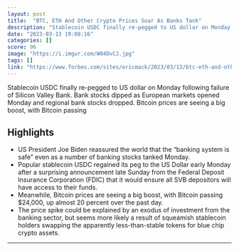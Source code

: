```yaml
---
layout: post
title:  "BTC, ETH And Other Crypto Prices Soar As Banks Tank"
description: "Stablecoin USDC finally re-pegged to US dollar on Monday following failure of Silicon Valley Bank. Bank stocks dipped as European markets opened Monday and regional bank stocks dropped. Bitcoin prices are seeing a big boost, with Bitcoin passing"
date: "2023-03-13 19:08:16"
categories: []
score: 96
image: "https://i.imgur.com/W04DvCJ.jpg"
tags: []
link: "https://www.forbes.com/sites/ericmack/2023/03/13/btc-eth-and-other-crypto-prices-soar-as-banks-tank"
---
```


Stablecoin USDC finally re-pegged to US dollar on Monday following failure of Silicon Valley Bank. Bank stocks dipped as European markets opened Monday and regional bank stocks dropped. Bitcoin prices are seeing a big boost, with Bitcoin passing

## Highlights

- US President Joe Biden reassured the world that the “banking system is safe” even as a number of banking stocks tanked Monday.
- Popular stablecoin USDC regained its peg to the US Dollar early Monday after a surprising announcement late Sunday from the Federal Deposit Insurance Corporation (FDIC) that it would ensure all SVB depositors will have access to their funds.
- Meanwhile, Bitcoin prices are seeing a big boost, with Bitcoin passing $24,000, up almost 20 percent over the past day.
- The price spike could be explained by an exodus of investment from the banking sector, but seems more likely a result of squeamish stablecoin holders swapping the apparently less-than-stable tokens for blue chip crypto assets.

---
